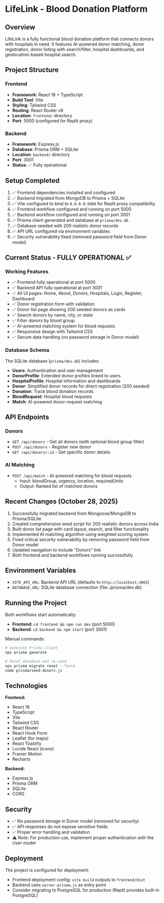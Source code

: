 # LifeLink - Blood Donation Platform

## Overview
LifeLink is a fully functional blood donation platform that connects donors with hospitals in need. It features AI-powered donor matching, donor registration, donor listing with search/filter, hospital dashboards, and geolocation-based hospital search.

## Project Structure

### Frontend
- **Framework**: React 18 + TypeScript
- **Build Tool**: Vite
- **Styling**: Tailwind CSS
- **Routing**: React Router v6
- **Location**: `frontend/` directory
- **Port**: 5000 (configured for Replit proxy)

### Backend
- **Framework**: Express.js
- **Database**: Prisma ORM + SQLite
- **Location**: `backend/` directory
- **Port**: 3001
- **Status**: ✅ Fully operational

## Setup Completed

1. ✅ Frontend dependencies installed and configured
2. ✅ Backend migrated from MongoDB to Prisma + SQLite
3. ✅ Vite configured to bind to `0.0.0.0:5000` for Replit proxy compatibility
4. ✅ Frontend workflow configured and running on port 5000
5. ✅ Backend workflow configured and running on port 3001
6. ✅ Prisma client generated and database at `prisma/dev.db`
7. ✅ Database seeded with 200 realistic donor records
8. ✅ API URL configured via environment variables
9. ✅ Security vulnerability fixed (removed password field from Donor model)

## Current Status - FULLY OPERATIONAL ✅

### Working Features
- ✅ Frontend fully operational at port 5000
- ✅ Backend API fully operational at port 3001
- ✅ All UI pages: Home, About, Donors, Hospitals, Login, Register, Dashboard
- ✅ Donor registration form with validation
- ✅ Donor list page showing 200 seeded donors as cards
- ✅ Search donors by name, city, or state
- ✅ Filter donors by blood group
- ✅ AI-powered matching system for blood requests
- ✅ Responsive design with Tailwind CSS
- ✅ Secure data handling (no password storage in Donor model)

### Database Schema
The SQLite database (`prisma/dev.db`) includes:
- **Users**: Authentication and user management
- **DonorProfile**: Extended donor profiles linked to users
- **HospitalProfile**: Hospital information and dashboards
- **Donor**: Simplified donor records for direct registration (200 seeded)
- **Donation**: Track blood donation records
- **BloodRequest**: Hospital blood requests
- **Match**: AI-powered donor-request matching

## API Endpoints

### Donors
- `GET /api/donors` - Get all donors (with optional blood group filter)
- `POST /api/donors` - Register new donor
- `GET /api/donors/:id` - Get specific donor details

### AI Matching
- `POST /api/match` - AI-powered matching for blood requests
  - Input: bloodGroup, urgency, location, requiredUnits
  - Output: Ranked list of matched donors

## Recent Changes (October 28, 2025)

1. Successfully migrated backend from Mongoose/MongoDB to Prisma/SQLite
2. Created comprehensive seed script for 200 realistic donors across India
3. Built donor list page with card layout, search, and filter functionality
4. Implemented AI matching algorithm using weighted scoring system
5. Fixed critical security vulnerability by removing password field from Donor model
6. Updated navigation to include "Donors" link
7. Both frontend and backend workflows running successfully

## Environment Variables

- `VITE_API_URL`: Backend API URL (defaults to `http://localhost:3001`)
- `DATABASE_URL`: SQLite database connection (file:./prisma/dev.db)

## Running the Project

Both workflows start automatically:
- **Frontend**: `cd frontend && npm run dev` (port 5000)
- **Backend**: `cd backend && npm start` (port 3001)

Manual commands:
```bash
# Generate Prisma client
npx prisma generate

# Reset database and re-seed
npx prisma migrate reset --force
node prisma/seed-donors.js
```

## Technologies

**Frontend:**
- React 18
- TypeScript
- Vite
- Tailwind CSS
- React Router
- React Hook Form
- Leaflet (for maps)
- React Toastify
- Lucide React (icons)
- Framer Motion
- Recharts

**Backend:**
- Express.js
- Prisma ORM
- SQLite
- CORS

## Security

- ✅ No password storage in Donor model (removed for security)
- ✅ API responses do not expose sensitive fields
- ✅ Proper error handling and validation
- ⚠️ Note: For production use, implement proper authentication with the User model

## Deployment

The project is configured for deployment:
- Frontend deployment config: `vite build` outputs to `frontend/dist`
- Backend uses `server-prisma.js` as entry point
- Consider migrating to PostgreSQL for production (Replit provides built-in PostgreSQL)
